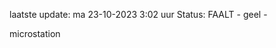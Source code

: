 laatste update: 
ma 23-10-2023  3:02   uur 
Status: FAALT - geel - 
<div class="service Y">microstation</div>